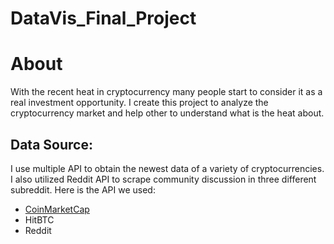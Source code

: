 # DataVis_Final_Project
# About
With the recent heat in cryptocurrency many people start to consider it as a real investment opportunity. I create this project to analyze the cryptocurrency market and help other to understand what is the heat about.

## Data Source:

I use multiple API to obtain the newest data of a variety of cryptocurrencies. I also utilized Reddit API to scrape community discussion in three different subreddit. Here is the API we used:
* [CoinMarketCap](https://coinmarketcap.com/api/)
* HitBTC
* Reddit


